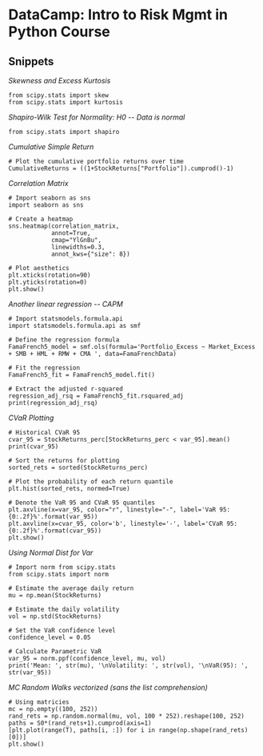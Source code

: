 # DataCamp: Intro to Risk Mgmt in Python Course

## Snippets

*Skewness and Excess Kurtosis*
```
from scipy.stats import skew
from scipy.stats import kurtosis
```

*Shapiro-Wilk Test for Normality: H0 -- Data is normal*
```
from scipy.stats import shapiro
```

*Cumulative Simple Return*
```
# Plot the cumulative portfolio returns over time
CumulativeReturns = ((1+StockReturns["Portfolio"]).cumprod()-1)
```

*Correlation Matrix*
```
# Import seaborn as sns
import seaborn as sns

# Create a heatmap
sns.heatmap(correlation_matrix,
            annot=True,
            cmap="YlGnBu", 
            linewidths=0.3,
            annot_kws={"size": 8})

# Plot aesthetics
plt.xticks(rotation=90)
plt.yticks(rotation=0) 
plt.show()
```

*Another linear regression  -- CAPM*
```
# Import statsmodels.formula.api
import statsmodels.formula.api as smf 

# Define the regression formula
FamaFrench5_model = smf.ols(formula='Portfolio_Excess ~ Market_Excess + SMB + HML + RMW + CMA ', data=FamaFrenchData)

# Fit the regression
FamaFrench5_fit = FamaFrench5_model.fit()

# Extract the adjusted r-squared
regression_adj_rsq = FamaFrench5_fit.rsquared_adj
print(regression_adj_rsq)
```

*CVaR Plotting*
```
# Historical CVaR 95
cvar_95 = StockReturns_perc[StockReturns_perc < var_95].mean()
print(cvar_95)

# Sort the returns for plotting
sorted_rets = sorted(StockReturns_perc)

# Plot the probability of each return quantile
plt.hist(sorted_rets, normed=True)

# Denote the VaR 95 and CVaR 95 quantiles
plt.axvline(x=var_95, color="r", linestyle="-", label='VaR 95: {0:.2f}%'.format(var_95))
plt.axvline(x=cvar_95, color='b', linestyle='-', label='CVaR 95: {0:.2f}%'.format(cvar_95))
plt.show()
```

*Using Normal Dist for Var*
```
# Import norm from scipy.stats
from scipy.stats import norm

# Estimate the average daily return
mu = np.mean(StockReturns)

# Estimate the daily volatility
vol = np.std(StockReturns)

# Set the VaR confidence level
confidence_level = 0.05

# Calculate Parametric VaR
var_95 = norm.ppf(confidence_level, mu, vol)
print('Mean: ', str(mu), '\nVolatility: ', str(vol), '\nVaR(95): ', str(var_95))
```

*MC Random Walks vectorized (sans the list comprehension)*
```
# Using matricies
mc = np.empty((100, 252))
rand_rets = np.random.normal(mu, vol, 100 * 252).reshape(100, 252)
paths = S0*(rand_rets+1).cumprod(axis=1)
[plt.plot(range(T), paths[i, :]) for i in range(np.shape(rand_rets)[0])]
plt.show()
```
